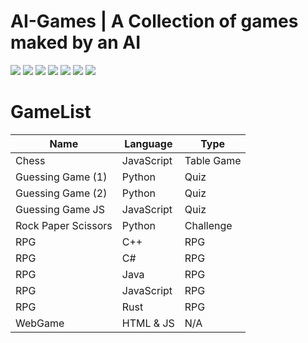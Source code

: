 # AI-Games | A Collection of games maked by an AI
<img src="https://img.shields.io/badge/OpenAI-ChatGPT-blue?style=for-the-badge&logo=openai"> <img src="https://img.shields.io/badge/Language-Python-yellow?style=for-the-badge&logo=python"> <img src="https://img.shields.io/badge/Language-JavaScipt-yellow?style=for-the-badge&logo=javascript"> <img src="https://img.shields.io/badge/Language-HTML-orange?style=for-the-badge&logo=html5"> <img src="https://img.shields.io/badge/Language-C++-blue?style=for-the-badge&logo=cplusplus"> <img src="https://img.shields.io/badge/Language-CSharp-purple?style=for-the-badge&logo=csharp"> <img src="https://img.shields.io/badge/Language-Rust-brown?style=for-the-badge&logo=rust">
# GameList
| Name | Language | Type |
| ------------- | ------------- | ------------- |
| Chess | JavaScript | Table Game |
| Guessing Game (1) | Python | Quiz |
| Guessing Game (2) | Python | Quiz |
| Guessing Game JS | JavaScript | Quiz |
| Rock Paper Scissors | Python | Challenge |
| RPG | C++ | RPG |
| RPG | C# | RPG |
| RPG | Java | RPG |
| RPG | JavaScript | RPG |
| RPG | Rust | RPG |
| WebGame | HTML & JS | N/A |
